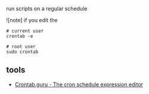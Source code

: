 run scripts on a regular schedule

![note] if you edit the 

```shell
# current user
crontab -e

# root user
sudo crontab 
```

## tools
- [Crontab.guru - The cron schedule expression editor](https://crontab.guru/)